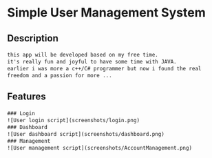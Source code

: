 # Simple User Management System

## Description
	this app will be developed based on my free time.
	it's really fun and joyful to have some time with JAVA.
	earlier i was more a c++/C# programmer but now i found the real freedom and a passion for more ...
	
	
## Features

	### Login
	![User login script](screenshots/login.png)
	### Dashboard
	![User dashboard script](screenshots/dashboard.png)
	### Management
	![User management script](screenshots/AccountManagement.png)